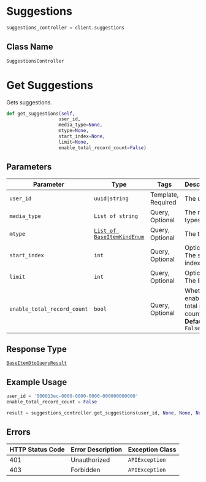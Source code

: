 # Suggestions

```python
suggestions_controller = client.suggestions
```

## Class Name

`SuggestionsController`


# Get Suggestions

Gets suggestions.

```python
def get_suggestions(self,
                   user_id,
                   media_type=None,
                   mtype=None,
                   start_index=None,
                   limit=None,
                   enable_total_record_count=False)
```

## Parameters

| Parameter | Type | Tags | Description |
|  --- | --- | --- | --- |
| `user_id` | `uuid\|string` | Template, Required | The user id. |
| `media_type` | `List of string` | Query, Optional | The media types. |
| `mtype` | [`List of BaseItemKindEnum`](../../doc/models/base-item-kind-enum.md) | Query, Optional | The type. |
| `start_index` | `int` | Query, Optional | Optional. The start index. |
| `limit` | `int` | Query, Optional | Optional. The limit. |
| `enable_total_record_count` | `bool` | Query, Optional | Whether to enable the total record count.<br>**Default**: `False` |

## Response Type

[`BaseItemDtoQueryResult`](../../doc/models/base-item-dto-query-result.md)

## Example Usage

```python
user_id = '000013ec-0000-0000-0000-000000000000'
enable_total_record_count = False

result = suggestions_controller.get_suggestions(user_id, None, None, None, None, enable_total_record_count)
```

## Errors

| HTTP Status Code | Error Description | Exception Class |
|  --- | --- | --- |
| 401 | Unauthorized | `APIException` |
| 403 | Forbidden | `APIException` |

